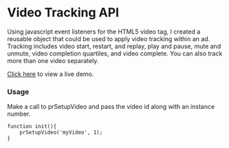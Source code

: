 # Video Tracking API
Using javascript event listeners for the HTML5 video tag, I created a reusable object that could be used to apply video tracking within an ad. Tracking includes video start, restart, and replay, play and pause, mute and unmute, video completion quartiles, and video complete. You can also track more than one video separately.

[Click here](http://www.joebrust.com/projects/video-tracking-api) to view a live demo.

### Usage
Make a call to prSetupVideo and pass the video id along with an instance number.
```
function init(){
	prSetupVideo('myVideo', 1);
}
```